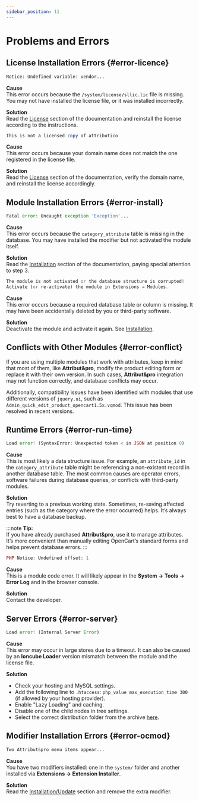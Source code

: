 ```yaml
---
sidebar_position: 11
---
```


# Problems and Errors

## License Installation Errors {#error-licence}

```php
Notice: Undefined variable: vendor...
```

**Cause**  
This error occurs because the `/system/license/sllic.lic` file is missing. You may not have installed the license file, or it was installed incorrectly.

**Solution**  
Read the [License](/license/license-install.md) section of the documentation and reinstall the license according to the instructions.

```php
This is not a licensed copy of attributico
```

**Cause**  
This error occurs because your domain name does not match the one registered in the license file.

**Solution**  
Read the [License](/license/license-install.md) section of the documentation, verify the domain name, and reinstall the license accordingly.

## Module Installation Errors {#error-install}

```php
Fatal error: Uncaught exception 'Exception'...
```

**Cause**  
This error occurs because the `category_attribute` table is missing in the database. You may have installed the modifier but not activated the module itself.

**Solution**  
Read the [Installation](/install.md) section of the documentation, paying special attention to step 3.

```php
The module is not activated or the database structure is corrupted!  
Activate (or re-activate) the module in Extensions → Modules.
```

**Cause**  
This error occurs because a required database table or column is missing. It may have been accidentally deleted by you or third-party software.

**Solution**  
Deactivate the module and activate it again. See [Installation](/install.md).

## Conflicts with Other Modules {#error-conflict}

If you are using multiple modules that work with attributes, keep in mind that most of them, like **Attribut&pro**, modify the product editing form or replace it with their own version. In such cases, **Attribut&pro** integration may not function correctly, and database conflicts may occur.

Additionally, compatibility issues have been identified with modules that use different versions of `jquery.ui`, such as `Admin_quick_edit_product_opencart1.5x.vqmod`. This issue has been resolved in recent versions.

## Runtime Errors {#error-run-time}

```php
Load error! (SyntaxError: Unexpected token < in JSON at position 0)
```

**Cause**  
This is most likely a data structure issue. For example, an `attribute_id` in the `category_attribute` table might be referencing a non-existent record in another database table. The most common causes are operator errors, software failures during database queries, or conflicts with third-party modules.

**Solution**  
Try reverting to a previous working state. Sometimes, re-saving affected entries (such as the category where the error occurred) helps. It’s always best to have a database backup.

:::note
**Tip:**  
If you have already purchased **Attribut&pro**, use it to manage attributes.  
It’s more convenient than manually editing OpenCart’s standard forms and helps prevent database errors.
:::

```php
PHP Notice: Undefined offset: 1
```

**Cause**  
This is a module code error. It will likely appear in the **System → Tools → Error Log** and in the browser console.

**Solution**  
Contact the developer.

## Server Errors {#error-server}

```php
Load error! (Internal Server Error)
```

**Cause**  
This error may occur in large stores due to a timeout. It can also be caused by an **Ioncube Loader** version mismatch between the module and the license file.

**Solution**  

- Check your hosting and MySQL settings.
- Add the following line to `.htaccess`: `php_value max_execution_time 300` (if allowed by your hosting provider).
- Enable "Lazy Loading" and caching.
- Disable one of the child nodes in tree settings.
- Select the correct distribution folder from the archive [here](/technical-specifications/archive-content.md).

## Modifier Installation Errors {#error-ocmod}

```php
Two Attribut&pro menu items appear...
```

**Cause**  
You have two modifiers installed: one in the `system/` folder and another installed via **Extensions → Extension Installer**.

**Solution**  
Read the [Installation/Update](/install.md) section and remove the extra modifier.
